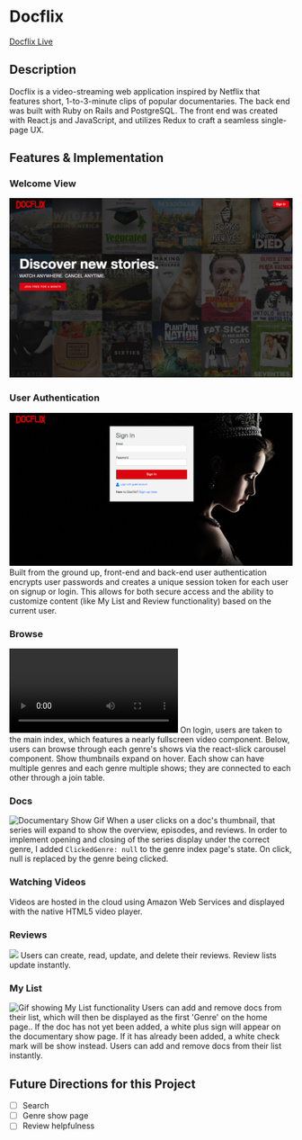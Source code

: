 # Docflix

[Docflix Live](http://doclix.herokuapp.com)

## Description
Docflix is a video-streaming web application inspired by Netflix that features short, 1-to-3-minute clips of popular documentaries. The back end was built with Ruby on Rails and PostgreSQL. The front end was created with React.js and JavaScript, and utilizes Redux to craft a seamless single-page UX.

## Features & Implementation

### Welcome View
![alt text](app/assets/images/readme/splash.png)

### User Authentication
![alt text](app/assets/images/readme/auth.png)
Built from the ground up, front-end and back-end user authentication encrypts user passwords and creates a unique session token for each user on signup or login. This allows for both secure access and the ability to customize content (like My List and Review functionality) based on the current user.

### Browse
![](app/assets/images/readme/browse.mp4)
On login, users are taken to the main index, which features a nearly fullscreen video component. Below, users can browse through each genre's shows via the react-slick carousel component. Show thumbnails expand on hover. Each show can have multiple genres and each genre multiple shows; they are connected to each other through a join table.

### Docs
![Documentary Show Gif](http://recordit.co/15QyXkUIYC)
When a user clicks on a doc's thumbnail, that series will expand to show the overview, episodes, and reviews. In order to implement opening and closing of the series display under the correct genre, I added `ClickedGenre: null` to the genre index page's state. On click, null is replaced by the genre being clicked.

### Watching Videos
Videos are hosted in the cloud using Amazon Web Services and displayed with the native HTML5 video player.

### Reviews
![](http://recordit.co/RKD63vrJ9c)
Users can create, read, update, and delete their reviews. Review lists update instantly.

### My List
![Gif showing My List functionality](http://recordit.co/KXKRLcxqAu)
Users can add and remove docs from their list, which will then be displayed as the first 'Genre' on the home page.. If the doc has not yet been added, a white plus sign will appear on the documentary show page. If it has already been added, a white check mark will be show instead. Users can add and remove docs from their list instantly.

## Future Directions for this Project
- [ ] Search
- [ ] Genre show page
- [ ] Review helpfulness
